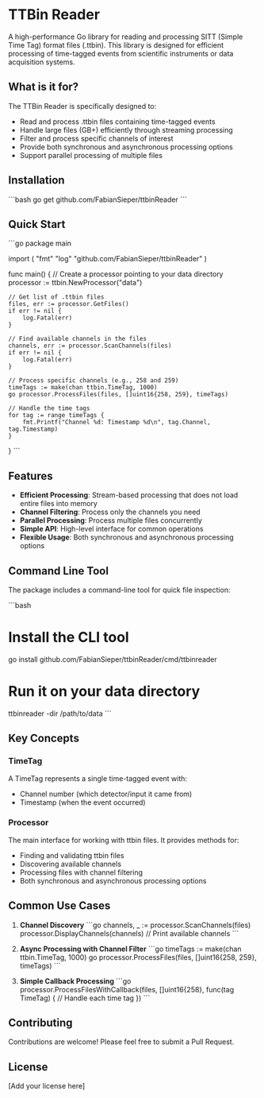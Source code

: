 # TTBin Reader

A high-performance Go library for reading and processing SITT (Simple Time Tag) format files (.ttbin). This library is designed for efficient processing of time-tagged events from scientific instruments or data acquisition systems.

## What is it for?

The TTBin Reader is specifically designed to:

- Read and process .ttbin files containing time-tagged events
- Handle large files (GB+) efficiently through streaming processing
- Filter and process specific channels of interest
- Provide both synchronous and asynchronous processing options
- Support parallel processing of multiple files

## Installation

\`\`\`bash
go get github.com/FabianSieper/ttbinReader
\`\`\`

## Quick Start

\`\`\`go
package main

import (
    "fmt"
    "log"
    "github.com/FabianSieper/ttbinReader"
)

func main() {
    // Create a processor pointing to your data directory
    processor := ttbin.NewProcessor("data")

    // Get list of .ttbin files
    files, err := processor.GetFiles()
    if err != nil {
        log.Fatal(err)
    }

    // Find available channels in the files
    channels, err := processor.ScanChannels(files)
    if err != nil {
        log.Fatal(err)
    }

    // Process specific channels (e.g., 258 and 259)
    timeTags := make(chan ttbin.TimeTag, 1000)
    go processor.ProcessFiles(files, []uint16{258, 259}, timeTags)

    // Handle the time tags
    for tag := range timeTags {
        fmt.Printf("Channel %d: Timestamp %d\n", tag.Channel, tag.Timestamp)
    }
}
\`\`\`

## Features

- **Efficient Processing**: Stream-based processing that does not load entire files into memory
- **Channel Filtering**: Process only the channels you need
- **Parallel Processing**: Process multiple files concurrently
- **Simple API**: High-level interface for common operations
- **Flexible Usage**: Both synchronous and asynchronous processing options

## Command Line Tool

The package includes a command-line tool for quick file inspection:

\`\`\`bash
# Install the CLI tool
go install github.com/FabianSieper/ttbinReader/cmd/ttbinreader

# Run it on your data directory
ttbinreader -dir /path/to/data
\`\`\`

## Key Concepts

### TimeTag
A TimeTag represents a single time-tagged event with:
- Channel number (which detector/input it came from)
- Timestamp (when the event occurred)

### Processor
The main interface for working with ttbin files. It provides methods for:
- Finding and validating ttbin files
- Discovering available channels
- Processing files with channel filtering
- Both synchronous and asynchronous processing options

## Common Use Cases

1. **Channel Discovery**
   \`\`\`go
   channels, _ := processor.ScanChannels(files)
   processor.DisplayChannels(channels) // Print available channels
   \`\`\`

2. **Async Processing with Channel Filter**
   \`\`\`go
   timeTags := make(chan ttbin.TimeTag, 1000)
   go processor.ProcessFiles(files, []uint16{258, 259}, timeTags)
   \`\`\`

3. **Simple Callback Processing**
   \`\`\`go
   processor.ProcessFilesWithCallback(files, []uint16{258}, func(tag TimeTag) {
       // Handle each time tag
   })
   \`\`\`

## Contributing

Contributions are welcome! Please feel free to submit a Pull Request.

## License

[Add your license here]
